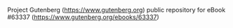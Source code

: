 Project Gutenberg (https://www.gutenberg.org) public repository for
eBook #63337 (https://www.gutenberg.org/ebooks/63337)
